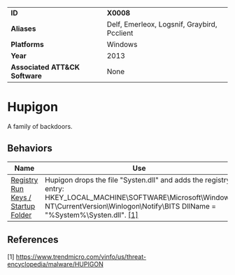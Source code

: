 |||
|---|---|
|**ID**|**X0008**|
|**Aliases**|Delf, Emerleox, Logsnif, Graybird, Pcclient|
|**Platforms**|Windows|
|**Year**|2013|
|**Associated ATT&CK Software**|None|


Hupigon
=======
A family of backdoors.

Behaviors
---------
|Name|Use|
|---|---|
|[Registry Run Keys / Startup Folder](https://github.com/MBCProject/mbc-markdown/blob/master/persistence/registry-run-startup.md)|Hupigon drops the file "Systen.dll" and adds the registry entry: HKEY_LOCAL_MACHINE\SOFTWARE\Microsoft\Windows NT\CurrentVersion\Winlogon\Notify\BITS DllName = "%System%\Systen.dll". [[1]](#1)|

References
----------
<a name="1">[1]</a> https://www.trendmicro.com/vinfo/us/threat-encyclopedia/malware/HUPIGON
